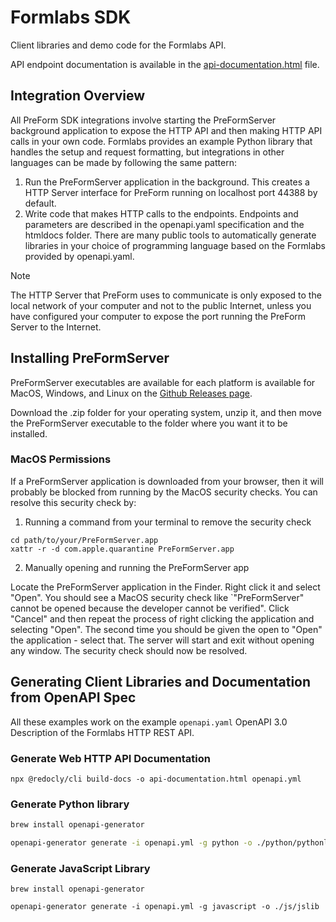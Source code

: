 # Formlabs SDK

Client libraries and demo code for the Formlabs API.

API endpoint documentation is available in the [api-documentation.html](api-documentation.html) file.

## Integration Overview

All PreForm SDK integrations involve starting the PreFormServer background application to expose the HTTP API and then making HTTP API calls in your own code. Formlabs provides an example Python library that handles the setup and request formatting, but integrations in other languages can be made by following the same pattern:

1. Run the PreFormServer application in the background. This creates a HTTP Server interface for PreForm running on localhost port 44388 by default.
2. Write code that makes HTTP calls to the endpoints. Endpoints and parameters are described in the openapi.yaml specification and the htmldocs folder. There are many public tools to automatically generate libraries in your choice of programming language based on the Formlabs provided by openapi.yaml.

> [!NOTE]
> The HTTP Server that PreForm uses to communicate is only exposed to the local network of your computer and not to the public Internet, unless you have configured your computer to expose the port running the PreForm Server to the Internet.


## Installing PreFormServer

PreFormServer executables are available for each platform is available for MacOS, Windows, and Linux on the [Github Releases page](https://github.com/Formlabs/Formlabs-SDK/releases).

Download the .zip folder for your operating system, unzip it, and then move the PreFormServer executable to the folder where you want it to be installed.

### MacOS Permissions

If a PreFormServer application is downloaded from your browser, then it will probably be blocked from running by the MacOS security checks. You can resolve this security check by:

1. Running a command from your terminal to remove the security check

```
cd path/to/your/PreFormServer.app
xattr -r -d com.apple.quarantine PreFormServer.app
```

2. Manually opening and running the PreFormServer app

Locate the PreFormServer application in the Finder. Right click it and select "Open". You should see a MacOS security check like `"PreFormServer" cannot be opened because the developer cannot be verified". Click "Cancel" and then repeat the process of right clicking the application and selecting "Open". The second time you should be given the open to "Open" the application - select that. The server will start and exit without opening any window. The security check should now be resolved.

## Generating Client Libraries and Documentation from OpenAPI Spec

All these examples work on the example `openapi.yaml` OpenAPI 3.0 Description of the Formlabs HTTP REST API.

### Generate Web HTTP API Documentation

```
npx @redocly/cli build-docs -o api-documentation.html openapi.yml
```

### Generate Python library

```bash
brew install openapi-generator

openapi-generator generate -i openapi.yml -g python -o ./python/pythonlib -c ./python/gen-config.yaml
```

### Generate JavaScript Library

```
brew install openapi-generator

openapi-generator generate -i openapi.yml -g javascript -o ./js/jslib
```
